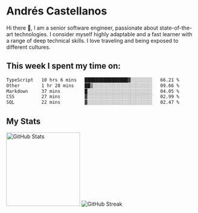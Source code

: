 # Andrés Castellanos

Hi there 👋, I am a senior software engineer, passionate about state-of-the-art technologies. I consider myself highly adaptable and a fast learner with a range of deep technical skills. I love traveling and being exposed to different cultures.

## This week I spent my time on:

<!--START_SECTION:waka-->

```txt
TypeScript   10 hrs 6 mins   ████████████████▓░░░░░░░░   66.21 %
Other        1 hr 28 mins    ██▒░░░░░░░░░░░░░░░░░░░░░░   09.66 %
Markdown     37 mins         █░░░░░░░░░░░░░░░░░░░░░░░░   04.05 %
CSS          27 mins         ▓░░░░░░░░░░░░░░░░░░░░░░░░   02.99 %
SQL          22 mins         ▓░░░░░░░░░░░░░░░░░░░░░░░░   02.47 %
```

<!--END_SECTION:waka-->

## My Stats

<img height="195" src="https://github-readme-stats.vercel.app/api?username=andrescv&show_icons=true&theme=onedark&hide_border=true&card_width=495" alt="GitHub Stats" />

<img src="https://streak-stats.demolab.com?user=andrescv&theme=one-dark-pro&hide_border=true" alt="GitHub Streak" />

